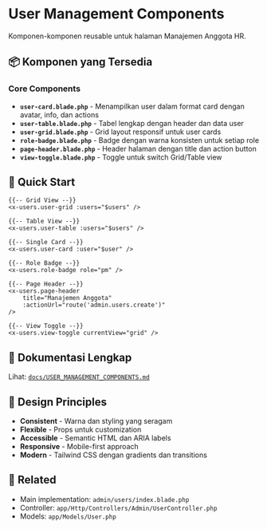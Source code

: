 # User Management Components

Komponen-komponen reusable untuk halaman Manajemen Anggota HR.

## 📦 Komponen yang Tersedia

### Core Components
- **`user-card.blade.php`** - Menampilkan user dalam format card dengan avatar, info, dan actions
- **`user-table.blade.php`** - Tabel lengkap dengan header dan data user
- **`user-grid.blade.php`** - Grid layout responsif untuk user cards
- **`role-badge.blade.php`** - Badge dengan warna konsisten untuk setiap role
- **`page-header.blade.php`** - Header halaman dengan title dan action button
- **`view-toggle.blade.php`** - Toggle untuk switch Grid/Table view

## 🚀 Quick Start

```blade
{{-- Grid View --}}
<x-users.user-grid :users="$users" />

{{-- Table View --}}
<x-users.user-table :users="$users" />

{{-- Single Card --}}
<x-users.user-card :user="$user" />

{{-- Role Badge --}}
<x-users.role-badge role="pm" />

{{-- Page Header --}}
<x-users.page-header 
    title="Manajemen Anggota"
    :actionUrl="route('admin.users.create')"
/>

{{-- View Toggle --}}
<x-users.view-toggle currentView="grid" />
```

## 📖 Dokumentasi Lengkap

Lihat: [`docs/USER_MANAGEMENT_COMPONENTS.md`](../../../docs/USER_MANAGEMENT_COMPONENTS.md)

## 🎨 Design Principles

- **Consistent** - Warna dan styling yang seragam
- **Flexible** - Props untuk customization
- **Accessible** - Semantic HTML dan ARIA labels
- **Responsive** - Mobile-first approach
- **Modern** - Tailwind CSS dengan gradients dan transitions

## 🔗 Related

- Main implementation: `admin/users/index.blade.php`
- Controller: `app/Http/Controllers/Admin/UserController.php`
- Models: `app/Models/User.php`
